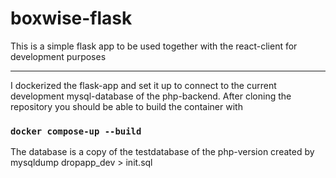 # boxwise-flask
This is a simple flask app to be used together with the react-client for development purposes

------

I dockerized the flask-app and set it up to connect to the current development mysql-database of the php-backend.
After cloning the repository you should be able to build the container with 

### `docker compose-up --build`

The database is a copy of the testdatabase of the php-version created by mysqldump dropapp_dev > init.sql

